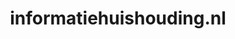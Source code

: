 ---
layout: post
title:  "informatiehuishouding.nl"
internal_url:  "/dutchgov/informatiehuishouding.nl.html"
subdomains_count: 6
all_subdomains_count: 13
urls_count: 6
ssl_rank: 0
http_rank: 73.333333333333
url_link: /data/informatiehuishouding.nl/urls.txt
all_subdomains_link: /data/informatiehuishouding.nl/all_subdomains.txt
subdomains_link: /data/informatiehuishouding.nl/subdomains.txt
categories: dutchgov
---